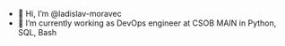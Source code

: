 - 👋 Hi, I’m @ladislav-moravec
- 🌱 I’m currently working as DevOps engineer at CSOB MAIN in Python, SQL, Bash
